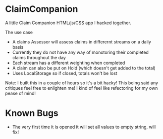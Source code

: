 # ClaimCompanion
A little Claim Companion HTML/js/CSS app I hacked together.

The use case 
 - A claims Assessor will assess claims in differernt streams on a daily basis
 - Currently they do not have any way of monotoring their completed claims throughout the day
 - Each stream has a different weighting when completed
 - A claim can also be put on Hold (which doesn't get added to the total)
 - Uses LocalStorage so if closed, totals won't be lost

Note: I built this in a couple of hours so it's a bit hacky! This being said any critiques feel free to enlighten me! I kind of feel like refectoring for my own pease of mind!

# Known Bugs
 - The very first time it is opened it will set all values to empty string, will fix!
